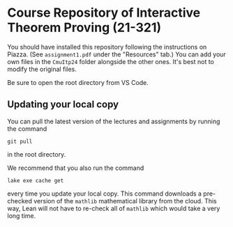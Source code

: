 # Course Repository of Interactive Theorem Proving (21-321)

You should have installed this repository following the instructions on Piazza.
(See `assignment1.pdf` under the "Resources" tab.)
You can add your own files in the `CmuItp24` folder alongside the other ones.
It's best not to modify the original files.

Be sure to open the root directory from VS Code.

## Updating your local copy
You can pull the latest version of the lectures and assignments
by running the command
```
git pull
```
in the root directory.

We recommend that you also run the command
```
lake exe cache get
```
every time you update your local copy.
This command downloads a pre-checked version
of the `mathlib` mathematical library
from the cloud.
This way, Lean will not have to re-check all of `mathlib`
which would take a very long time.
